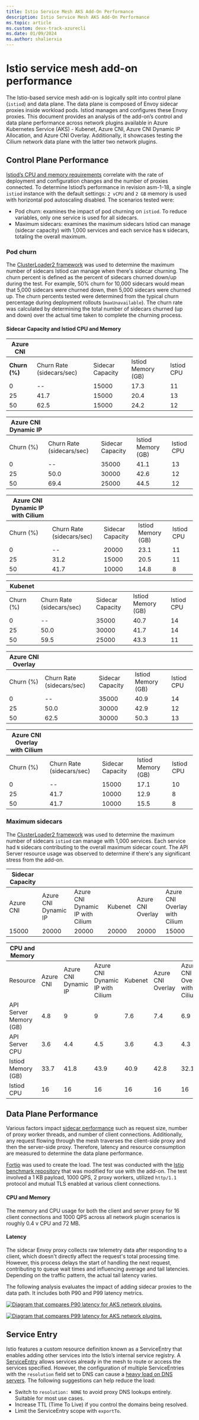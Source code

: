 ```yaml
---
title: Istio Service Mesh AKS Add-On Performance
description: Istio Service Mesh AKS Add-On Performance
ms.topic: article
ms.custom: devx-track-azurecli
ms.date: 01/09/2024
ms.author: shalierxia
---
```


# **Istio service mesh add-on performance**
The Istio-based service mesh add-on is logically split into control plane (`istiod`) and data plane. The data plane is composed of Envoy sidecar proxies inside workload pods. Istiod manages and configures these Envoy proxies. This document provides an analysis of the add-on’s control and data plane performance across network plugins available in Azure Kubernetes Service (AKS) - Kubenet, Azure CNI, Azure CNI Dynamic IP Allocation, and Azure CNI Overlay. Additionally, it showcases testing the Cilium network data plane with the latter two network plugins.

## Control Plane Performance
[Istiod’s CPU and memory requirements][control-plane-performance] correlate with the rate of deployment and configuration changes and the number of proxies connected. To determine Istiod’s performance in revision asm-1-18, a single `istiod` instance with the default settings: `2 vCPU` and `2 GB` memory is used with horizontal pod autoscaling disabled. The scenarios tested were:

- Pod churn: examines the impact of pod churning on `istiod`. To reduce variables, only one service is used for all sidecars. 
- Maximum sidecars: examines the maximum sidecars Istiod can manage (sidecar capacity) with 1,000 services and each service has `N` sidecars, totaling the overall maximum.

### Pod churn
The [ClusterLoader2 framework][clusterloader2] was used to determine the maximum number of sidecars Istiod can manage when there's sidecar churning. The churn percent is defined as the percent of sidecars churned down/up during the test. For example, 50% churn for 10,000 sidecars would mean that 5,000 sidecars were churned down, then 5,000 sidecars were churned up. The churn percents tested were determined from the typical churn percentage during deployment rollouts (`maxUnavailable`). The churn rate was calculated by determining the total number of sidecars churned (up and down) over the actual time taken to complete the churning process.

#### Sidecar Capacity and Istiod CPU and Memory

|**Azure CNI**|||||
|-------------|-----------------------------|--------------------|----------------------|--------------|
|   **Churn (%)** | Churn Rate (sidecars/sec)   |   Sidecar Capacity |   Istiod Memory (GB) |   Istiod CPU |
|           0 | --                          |              15000 |                 17.3 |           11 |
|          25 | 41.7                        |              15000 |                 20.4 |           13 |
|          50 | 62.5                        |              15000 |                 24.2 |           12 |


|**Azure CNI Dynamic IP**|||||
|-------------|-----------------------------|--------------------|----------------------|--------------|
|   Churn (%) | Churn Rate (sidecars/sec)   |   Sidecar Capacity |   Istiod Memory (GB) |   Istiod CPU |
|           0 | --                          |              35000 |                 41.1 |           13 |
|          25 | 50.0                        |              30000 |                 42.6 |           12 |
|          50 | 69.4                        |              25000 |                 44.5 |           12 |


|**Azure CNI Dynamic IP with Cilium**|||||
|-------------|-----------------------------|--------------------|----------------------|--------------|
|   Churn (%) | Churn Rate (sidecars/sec)   |   Sidecar Capacity |   Istiod Memory (GB) |   Istiod CPU |
|           0 | --                          |              20000 |                 23.1 |           11 |
|          25 | 31.2                        |              15000 |                 20.5 |           11 |
|          50 | 41.7                        |              10000 |                 14.8 |            8 |


|**Kubenet**|||||
|-------------|-----------------------------|--------------------|----------------------|--------------|
|   Churn (%) | Churn Rate (sidecars/sec)   |   Sidecar Capacity |   Istiod Memory (GB) |   Istiod CPU |
|           0 | --                          |              35000 |                 40.7 |           14 |
|          25 | 50.0                        |              30000 |                 41.7 |           14 |
|          50 | 59.5                        |              25000 |                 43.3 |           11 |


|**Azure CNI Overlay**|||||
|-------------|-----------------------------|--------------------|----------------------|--------------|
|   Churn (%) | Churn Rate (sidecars/sec)   |   Sidecar Capacity |   Istiod Memory (GB) |   Istiod CPU |
|           0 | --                          |              35000 |                 40.9 |           14 |
|          25 | 50.0                        |              30000 |                 42.9 |           12 |
|          50 | 62.5                        |              30000 |                 50.3 |           13 |


|**Azure CNI Overlay with Cilium**|||||
|-------------|-----------------------------|--------------------|----------------------|--------------|
|   Churn (%) | Churn Rate (sidecars/sec)   |   Sidecar Capacity |   Istiod Memory (GB) |   Istiod CPU |
|           0 | --                          |              15000 |                 17.1 |           10 |
|          25 | 41.7                        |              10000 |                 12.9 |            8 |
|          50 | 41.7                        |              10000 |                 15.5 |            8 |


### Maximum sidecars
The [ClusterLoader2 framework][clusterloader2] was used to determine the maximum number of sidecars `istiod` can manage with 1,000 services. Each service had `N` sidecars contributing to the overall maximum sidecar count. The API Server resource usage was observed to determine if there's any significant stress from the add-on.

|**Sidecar Capacity**||||||
|-------------|------------------------|------------------------------------|-----------|---------------------|---------------------------------|
|   Azure CNI |   Azure CNI Dynamic IP |   Azure CNI Dynamic IP with Cilium |   Kubenet |   Azure CNI Overlay |   Azure CNI Overlay with Cilium |
|       15000 |                  20000 |                              20000 |     20000 |               20000 |                           15000 |


|CPU and Memory|||||||
|------------------------|-------------|------------------------|------------------------------------|-----------|---------------------|---------------------------------|
| Resource               |   Azure CNI |   Azure CNI Dynamic IP |   Azure CNI Dynamic IP with Cilium |   Kubenet |   Azure CNI Overlay |   Azure CNI Overlay with Cilium |
| API Server Memory (GB) |         4.8 |                    9   |                                9   |       7.6 |                 7.4 |                             6.9 |
| API Server CPU         |         3.6 |                    4.4 |                                4.5 |       3.6 |                 4.3 |                             4.3 |
| Istiod Memory (GB)     |        33.7 |                   41.8 |                               43.9 |      40.9 |                42.8 |                            32.1 |
| Istiod CPU             |        16   |                   16   |                               16   |      16   |                16   |                            16   |


## Data Plane Performance
Various factors impact [sidecar performance][data-plane-performance] such as request size, number of proxy worker threads, and number of client connections. Additionally, any request flowing through the mesh traverses the client-side proxy and then the server-side proxy. Therefore, latency and resource consumption are measured to determine the data plane performance.

[Fortio][fortio] was used to create the load. The test was conducted with the [Istio benchmark repository][istio-benchmark] that was modified for use with the add-on. The test involved a 1 KB payload, 1000 QPS, 2 proxy workers, utilized `http/1.1` protocol and mutual TLS enabled at various client connections. 

#### CPU and Memory
The memory and CPU usage for both the client and server proxy for 16 client connections and 1000 QPS across all network plugin scenarios is roughly 0.4 v CPU and 72 MB. 

#### Latency
The sidecar Envoy proxy collects raw telemetry data after responding to a client, which doesn't directly affect the request's total processing time. However, this process delays the start of handling the next request, contributing to queue wait times and influencing average and tail latencies. Depending on the traffic pattern, the actual tail latency varies. 

The following analysis evaluates the impact of adding sidecar proxies to the data path. It includes both P90 and P99 latency metrics.


[ ![Diagram that compares P90 latency for AKS network plugins.](./media/aks-istio-addon/latency-graphs/latency-p90__1000qps.png) ](./media/aks-istio-addon/latency-graphs/latency-p90__1000qps.png#lightbox)

[ ![Diagram that compares P99 latency for AKS network plugins.](./media/aks-istio-addon/latency-graphs/latency-p99__1000qps.png) ](./media/aks-istio-addon/latency-graphs/latency-p99__1000qps.png#lightbox)


## Service Entry
Istio features a custom resource definition known as a ServiceEntry that enables adding other services into the Istio’s internal service registry. A [ServiceEntry][serviceentry] allows services already in the mesh to route or access the services specified. However, the configuration of multiple ServiceEntries with the `resolution` field set to DNS can cause a [heavy load on DNS servers][understanding-dns]. The following suggestions can help reduce the load:

- Switch to `resolution: NONE` to avoid proxy DNS lookups entirely. Suitable for most use cases.
- Increase TTL (Time To Live) if you control the domains being resolved.
- Limit the ServiceEntry scope with `exportTo`.


[control-plane-performance]: https://istio.io/latest/docs/ops/deployment/performance-and-scalability/#control-plane-performance
[data-plane-performance]: https://istio.io/latest/docs/ops/deployment/performance-and-scalability/#data-plane-performance
[clusterloader2]: https://github.com/kubernetes/perf-tests/tree/master/clusterloader2#clusterloader
[fortio]: https://fortio.org/
[istio-benchmark]: https://github.com/istio/tools/tree/master/perf/benchmark#istio-performance-benchmarking
[serviceentry]: https://istio.io/latest/docs/reference/config/networking/service-entry/
[understanding-dns]: https://preliminary.istio.io/latest/docs/ops/configuration/traffic-management/dns/#proxy-dns-resolution

